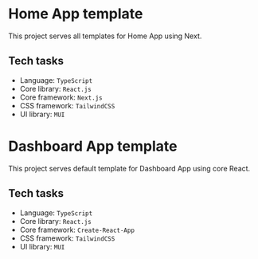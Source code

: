 # Home App template

This project serves all templates for Home App using Next.

## Tech tasks

- Language: `TypeScript`
- Core library: `React.js`
- Core framework: `Next.js`
- CSS framework: `TailwindCSS`
- UI library: `MUI`

# Dashboard App template

This project serves default template for Dashboard App using core React.

## Tech tasks

- Language: `TypeScript`
- Core library: `React.js`
- Core framework: `Create-React-App`
- CSS framework: `TailwindCSS`
- UI library: `MUI`
